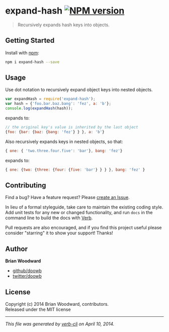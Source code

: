 # expand-hash [![NPM version](https://badge.fury.io/js/expand-hash.png)](http://badge.fury.io/js/expand-hash)

> Recursively expands hash keys into objects.

## Getting Started
Install with [npm](npmjs.org):

```bash
npm i expand-hash --save
```


## Usage
Use dot notation to recursively expand object keys into nested objects.

```js
var expandHash = require('expand-hash');
var hash = {'foo.bar.baz.bang': 'fez', a: 'b'};
console.log(expandHash(hash));
```

expands to:

```js
// the original key's value is inherited by the last object
{foo: {bar: {baz: {bang: 'fez'} } }, a: 'b'}
```

Also recursively expands keys in nested objects, so that:

```js
{ one: { 'two.three.four.five': 'bar'}, bang: 'fez'}
```
expands to:

```js
{ one: {two: {three: {four: {five: 'bar'} } } }, bang: 'fez' }
```

## Contributing
Find a bug? Have a feature request? Please [create an Issue](https://github.com/doowb/expand-hash/issues).

In lieu of a formal styleguide, take care to maintain the existing coding style. Add unit tests for any new or changed functionality,
and run `docs` in the command line to build the docs with [Verb](https://github.com/assemble/verb).

Pull requests are also encouraged, and if you find this project useful please consider "starring" it to show your support! Thanks!

## Author

**Brian Woodward**

+ [github/doowb](https://github.com/doowb)
+ [twitter/doowb](http://twitter.com/jonschlinkert)

## License
Copyright (c) 2014 Brian Woodward, contributors.  
Released under the MIT license

***

_This file was generated by [verb-cli](https://github.com/assemble/verb-cli) on April 10, 2014._
